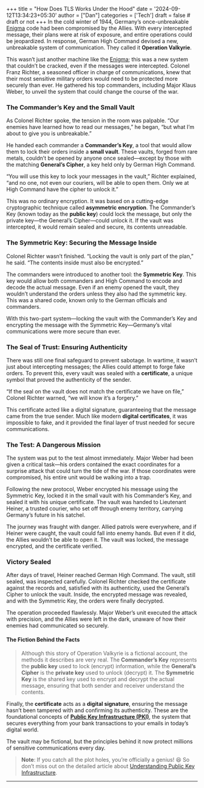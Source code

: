 +++
title = "How Does TLS Works Under the Hood"
date = '2024-09-12T13:34:23+05:30'
author = ["Dan"]
categories = ['Tech']
draft = false # draft or not
+++
In the cold winter of 1944, Germany’s once-unbreakable [Enigma](https://en.wikipedia.org/wiki/Enigma_machine) code had been compromised by the Allies. With every intercepted message, their plans were at risk of exposure, and entire operations could be jeopardized. In response, German High Command devised a new, unbreakable system of communication. They called it **Operation Valkyrie**.

This wasn’t just another machine like the [Enigma](https://en.wikipedia.org/wiki/Enigma_machine); this was a new system that couldn’t be cracked, even if the messages were intercepted. Colonel Franz Richter, a seasoned officer in charge of communications, knew that their most sensitive military orders would need to be protected more securely than ever. He gathered his top commanders, including Major Klaus Weber, to unveil the system that could change the course of the war.

### The Commander’s Key and the Small Vault

As Colonel Richter spoke, the tension in the room was palpable. “Our enemies have learned how to read our messages,” he began, “but what I’m about to give you is unbreakable.”

He handed each commander a **Commander’s Key**, a tool that would allow them to lock their orders inside a **small vault**. These vaults, forged from rare metals, couldn’t be opened by anyone once sealed—except by those with the matching **General’s Cipher**, a key held only by German High Command.

“You will use this key to lock your messages in the vault,” Richter explained, “and no one, not even our couriers, will be able to open them. Only we at High Command have the cipher to unlock it.”

This was no ordinary encryption. It was based on a cutting-edge cryptographic technique called **asymmetric encryption**. The Commander’s Key (known today as the **public key**) could lock the message, but only the private key—the General’s Cipher—could unlock it. If the vault was intercepted, it would remain sealed and secure, its contents unreadable.

### The Symmetric Key: Securing the Message Inside

Colonel Richter wasn’t finished. “Locking the vault is only part of the plan,” he said. “The contents inside must also be encrypted.”

The commanders were introduced to another tool: the **Symmetric Key**. This key would allow both commanders and High Command to encode and decode the actual message. Even if an enemy opened the vault, they wouldn’t understand the orders unless they also had the symmetric key. This was a shared code, known only to the German officials and commanders.

With this two-part system—locking the vault with the Commander’s Key and encrypting the message with the Symmetric Key—Germany’s vital communications were more secure than ever.

### The Seal of Trust: Ensuring Authenticity

There was still one final safeguard to prevent sabotage. In wartime, it wasn’t just about intercepting messages; the Allies could attempt to forge fake orders. To prevent this, every vault was sealed with a **certificate**, a unique symbol that proved the authenticity of the sender.

“If the seal on the vault does not match the certificate we have on file,” Colonel Richter warned, “we will know it’s a forgery.”

This certificate acted like a digital signature, guaranteeing that the message came from the true sender. Much like modern **digital certificates**, it was impossible to fake, and it provided the final layer of trust needed for secure communications.

### The Test: A Dangerous Mission

The system was put to the test almost immediately. Major Weber had been given a critical task—his orders contained the exact coordinates for a surprise attack that could turn the tide of the war. If those coordinates were compromised, his entire unit would be walking into a trap.

Following the new protocol, Weber encrypted his message using the Symmetric Key, locked it in the small vault with his Commander’s Key, and sealed it with his unique certificate. The vault was handed to Lieutenant Heiner, a trusted courier, who set off through enemy territory, carrying Germany’s future in his satchel.

The journey was fraught with danger. Allied patrols were everywhere, and if Heiner were caught, the vault could fall into enemy hands. But even if it did, the Allies wouldn’t be able to open it. The vault was locked, the message encrypted, and the certificate verified.

### Victory Sealed 

After days of travel, Heiner reached German High Command. The vault, still sealed, was inspected carefully. Colonel Richter checked the certificate against the records and, satisfied with its authenticity, used the General’s Cipher to unlock the vault. Inside, the encrypted message was revealed, and with the Symmetric Key, the orders were finally decrypted.

The operation proceeded flawlessly. Major Weber’s unit executed the attack with precision, and the Allies were left in the dark, unaware of how their enemies had communicated so securely.

#### The Fiction Behind the Facts

> Although this story of Operation Valkyrie is a fictional account, the methods it describes are very real. The **Commander’s Key** represents the **public key** used to lock (encrypt) information, while the **General’s Cipher** is the **private key** used to unlock (decrypt) it. The **Symmetric Key** is the shared key used to encrypt and decrypt the actual message, ensuring that both sender and receiver understand the contents.

Finally, the **certificate** acts as a **digital signature**, ensuring the message hasn’t been tampered with and confirming its authenticity. These are the foundational concepts of [**Public Key Infrastructure (PKI)**](https://bookofdaniel.in/posts/understanding-public-key-infrastructure-and-tls-certificates/), the system that secures everything from your bank transactions to your emails in today’s digital world.

The vault may be fictional, but the principles behind it now protect millions of sensitive communications every day.

> **Note**: If you catch all the plot holes, you’re officially a genius! 😆 So don’t miss out on the detailed article about [Understanding Public Key Infrastructure](https://bookofdaniel.in/posts/understanding-public-key-infrastructure-and-tls-certificates/).



---